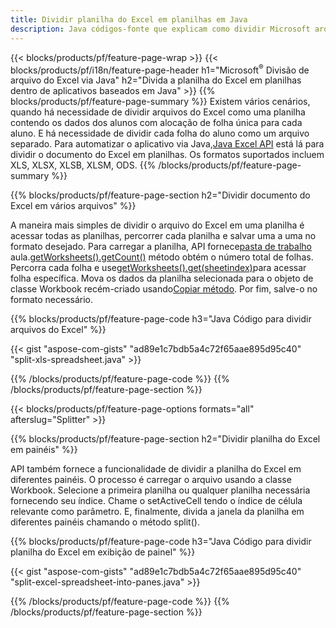 ```yaml
---
title: Dividir planilha do Excel em planilhas em Java
description: Java códigos-fonte que explicam como dividir Microsoft arquivos Excel em vários documentos usando a biblioteca Java Excel
---
```

{{< blocks/products/pf/feature-page-wrap >}}
{{< blocks/products/pf/i18n/feature-page-header h1="Microsoft<sup>&reg;</sup> Divisão de arquivo do Excel via Java" h2="Divida a planilha do Excel em planilhas dentro de aplicativos baseados em Java" >}}
{{% blocks/products/pf/feature-page-summary %}}
 Existem vários cenários, quando há necessidade de dividir arquivos do Excel como uma planilha contendo os dados dos alunos com alocação de folha única para cada aluno. E há necessidade de dividir cada folha do aluno como um arquivo separado. Para automatizar o aplicativo via Java,[Java Excel API](/cells/pt/java/) está lá para dividir o documento do Excel em planilhas. Os formatos suportados incluem XLS, XLSX, XLSB, XLSM, ODS.
{{% /blocks/products/pf/feature-page-summary %}}

{{% blocks/products/pf/feature-page-section h2="Dividir documento do Excel em vários arquivos" %}}

 A maneira mais simples de dividir o arquivo do Excel em uma planilha é acessar todas as planilhas, percorrer cada planilha e salvar uma a uma no formato desejado. Para carregar a planilha, API fornece[pasta de trabalho](https://reference.aspose.com/cells/java/com.aspose.cells/Workbook) aula.[getWorksheets().getCount()](https://reference.aspose.com/cells/java/com.aspose.cells/worksheetcollection#Count) método obtém o número total de folhas. Percorra cada folha e use[getWorksheets().get(sheetindex)](https://reference.aspose.com/cells/java/com.aspose.cells/worksheetcollection#get)para acessar folha específica. Mova os dados da planilha selecionada para o objeto de classe Workbook recém-criado usando[Copiar método](https://reference.aspose.com/cells/java/com.aspose.cells/workbook#copy(com.aspose.cells.Workbook)). Por fim, salve-o no formato necessário.

{{% blocks/products/pf/feature-page-code h3="Java Código para dividir arquivos do Excel" %}}

{{< gist "aspose-com-gists" "ad89e1c7bdb5a4c72f65aae895d95c40" "split-xls-spreadsheet.java" >}}

{{% /blocks/products/pf/feature-page-code %}}
{{% /blocks/products/pf/feature-page-section %}}

{{< blocks/products/pf/feature-page-options formats="all" afterslug="Splitter" >}}

{{% blocks/products/pf/feature-page-section h2="Dividir planilha do Excel em painéis" %}}

API também fornece a funcionalidade de dividir a planilha do Excel em diferentes painéis. O processo é carregar o arquivo usando a classe Workbook. Selecione a primeira planilha ou qualquer planilha necessária fornecendo seu índice. Chame o setActiveCell tendo o índice de célula relevante como parâmetro. E, finalmente, divida a janela da planilha em diferentes painéis chamando o método split().

{{% blocks/products/pf/feature-page-code h3="Java Código para dividir planilha do Excel em exibição de painel" %}}

{{< gist "aspose-com-gists" "ad89e1c7bdb5a4c72f65aae895d95c40" "split-excel-spreadsheet-into-panes.java" >}}

{{% /blocks/products/pf/feature-page-code %}}
{{% /blocks/products/pf/feature-page-section %}}
